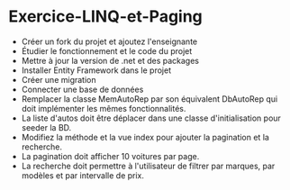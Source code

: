 # Exercice-LINQ-et-Paging
- Créer un fork du projet et ajoutez l'enseignante
- Étudier le fonctionnement et le code du projet
- Mettre à jour la version de .net et des packages
- Installer Entity Framework dans le projet
- Créer une migration
- Connecter une base de données
- Remplacer la classe MemAutoRep par son équivalent DbAutoRep qui doit implémenter les mêmes fonctionnalités.
- La liste d'autos doit être déplacer dans une classe d'initialisation pour seeder la BD.
- Modifiez la méthode et la vue index pour ajouter la pagination et la recherche.
- La pagination doit afficher 10 voitures par page.
- La recherche doit permettre à l'utilisateur de filtrer par marques, par modèles et par intervalle de prix.
